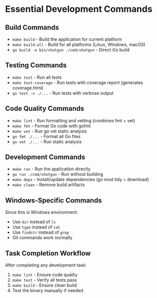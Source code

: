 # Essential Development Commands

## Build Commands
- `make build` - Build the application for current platform
- `make build-all` - Build for all platforms (Linux, Windows, macOS)
- `go build -o bin/shotgun ./cmd/shotgun` - Direct Go build

## Testing Commands
- `make test` - Run all tests
- `make test-coverage` - Run tests with coverage report (generates coverage.html)
- `go test -v ./...` - Run tests with verbose output

## Code Quality Commands
- `make lint` - Run formatting and vetting (combines fmt + vet)
- `make fmt` - Format Go code with gofmt
- `make vet` - Run go vet static analysis
- `go fmt ./...` - Format all Go files
- `go vet ./...` - Run static analysis

## Development Commands
- `make run` - Run the application directly
- `go run ./cmd/shotgun` - Run without building
- `make deps` - Install/update dependencies (go mod tidy + download)
- `make clean` - Remove build artifacts

## Windows-Specific Commands
Since this is Windows environment:
- Use `dir` instead of `ls`
- Use `type` instead of `cat`
- Use `findstr` instead of `grep`
- Git commands work normally

## Task Completion Workflow
After completing any development task:
1. `make lint` - Ensure code quality
2. `make test` - Verify all tests pass
3. `make build` - Ensure clean build
4. Test the binary manually if needed